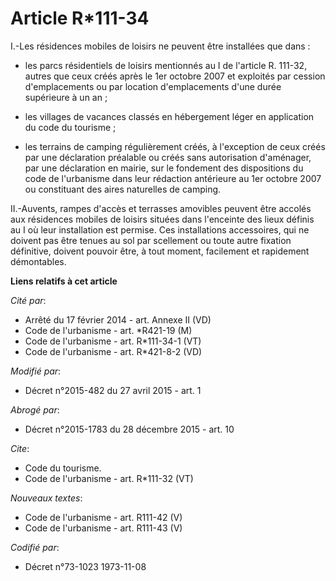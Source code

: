 # Article R*111-34

I.-Les résidences mobiles de loisirs ne peuvent être installées que dans :

- les parcs résidentiels de loisirs mentionnés au I de l'article R. 111-32, autres que ceux créés après le 1er octobre 2007
et exploités par cession d'emplacements ou par location d'emplacements d'une durée supérieure à un an ;

- les villages de vacances classés en hébergement léger en application du code du tourisme ;

- les terrains de camping régulièrement créés, à l'exception de ceux créés par une déclaration préalable ou créés sans
autorisation d'aménager, par une déclaration en mairie, sur le fondement des dispositions du code de l'urbanisme dans leur
rédaction antérieure au 1er octobre 2007 ou constituant des aires naturelles de camping. 

II.-Auvents, rampes d'accès et terrasses amovibles peuvent être accolés aux résidences mobiles de loisirs situées dans
l'enceinte des lieux définis au I où leur installation est permise. Ces installations accessoires, qui ne doivent pas être
tenues au sol par scellement ou toute autre fixation définitive, doivent pouvoir être, à tout moment, facilement et
rapidement démontables.

**Liens relatifs à cet article**

_Cité par_:

  - Arrêté du 17 février 2014 - art. Annexe II (VD)
  - Code de l'urbanisme - art. *R421-19 (M)
  - Code de l'urbanisme - art. R*111-34-1 (VT)
  - Code de l'urbanisme - art. R*421-8-2 (VD)

_Modifié par_:

  - Décret n°2015-482 du 27 avril 2015 - art. 1

_Abrogé par_:

  - Décret n°2015-1783 du 28 décembre 2015 - art. 10

_Cite_:

  - Code du tourisme.
  - Code de l'urbanisme - art. R*111-32 (VT)

_Nouveaux textes_:

  - Code de l'urbanisme - art. R111-42 (V)
  - Code de l'urbanisme - art. R111-43 (V)

_Codifié par_:

  - Décret n°73-1023 1973-11-08
